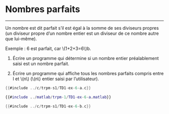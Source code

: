 # Nombres parfaits
------------------

Un nombre est dit parfait s’il est égal à la somme de ses diviseurs propres (un diviseur propre d’un nombre entier est un diviseur de ce nombre autre que lui-même).


Exemple : 6 est parfait, car \\(1+2+3=6\\)b. 

1. Écrire un programme qui détermine si un nombre entier préalablement saisi est un nombre parfait.

2. Écrire un programme qui affiche tous les nombres parfaits compris entre I et \\(n\\) (\\(n\\) entier saisi par l’utilisateur).




<div class="tabbed-blocks">


```c
{{#include ../c/trpm-s1/TD1-ex-6-a.c}}
```

```matlab
{{#include ../matlab/trpm-1/TD1-ex-6-a.matlab}}
```
```c
{{#include ../c/trpm-s1/TD1-ex-6-b.c}}
```
</div>
